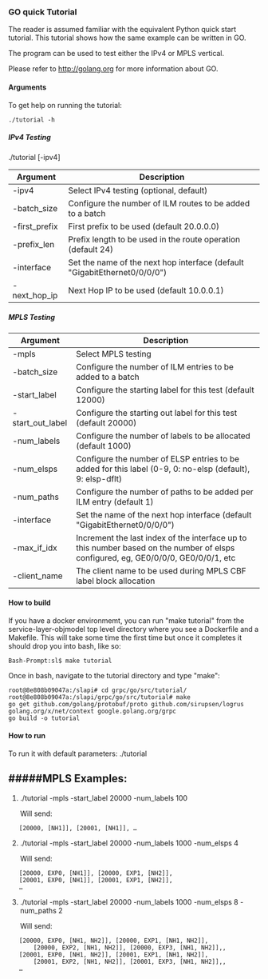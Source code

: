 ### GO quick Tutorial

The reader is assumed familiar with the equivalent Python quick start tutorial. This tutorial shows how the same example can be written in GO.

The program can be used to test either the IPv4 or MPLS vertical.

Please refer to <http://golang.org> for more information about GO.

#### Arguments
To get help on running the tutorial:

```
./tutorial -h
```

##### IPv4 Testing

./tutorial [-ipv4]

| Argument | Description |
| --- | --- |
| -ipv4         | Select IPv4 testing (optional, default) |
| -batch_size   | Configure the number of ILM routes to be added to a batch |
| -first_prefix | First prefix to be used (default 20.0.0.0) |
| -prefix_len   | Prefix length to be used in the route operation (default 24) |
| -interface    | Set the name of the next hop interface (default "GigabitEthernet0/0/0/0") |
| -next_hop_ip  | Next Hop IP to be used (default 10.0.0.1) |

##### MPLS Testing

| Argument | Description |
| --- | --- |
| -mpls        | Select MPLS testing |
| -batch_size   | Configure the number of ILM entries to be added to a batch |
| -start_label | Configure the starting label for this test (default 12000) |
| -start_out_label | Configure the starting out label for this test (default 20000) |
| -num_labels  | Configure the number of labels to be allocated (default 1000) |
| -num_elsps   | Configure the number of ELSP entries to be added for this label (0-9, 0: no-elsp (default), 9: elsp-dflt) |
| -num_paths   | Configure the number of paths to be added per ILM entry (default 1)|
| -interface    | Set the name of the next hop interface (default "GigabitEthernet0/0/0/0") |
| -max_if_idx  | Increment the last index of the interface up to this number based on the number of elsps configured, eg, GE0/0/0/0, GE0/0/0/1, etc |
| -client_name  | The client name to be used during MPLS CBF label block allocation |

#### How to build
If you have a docker environmemt, you can run "make tutorial" from the service-layer-objmodel
top level directory where you see a Dockerfile and a Makefile. This will take some time
the first time but once it completes it should drop you into bash, like so:

```
Bash-Prompt:sl$ make tutorial
```

Once in bash, navigate to the tutorial directory and type "make":
```
root@8e808b09047a:/slapi# cd grpc/go/src/tutorial/
root@8e808b09047a:/slapi/grpc/go/src/tutorial# make
go get github.com/golang/protobuf/proto github.com/sirupsen/logrus golang.org/x/net/context google.golang.org/grpc
go build -o tutorial
```

#### How to run

To run it with default parameters:
./tutorial

#####MPLS Examples:
------------

1) ./tutorial -mpls -start_label 20000 -num_labels 100

   Will send:
```
   [20000, [NH1]], [20001, [NH1]], …
```

2) ./tutorial -mpls -start_label 20000 -num_labels 1000 -num_elsps 4

   Will send:
```
   [20000, EXP0, [NH1]], [20000, EXP1, [NH2]],
   [20001, EXP0, [NH1]], [20001, EXP1, [NH2]],
   …
```
3) ./tutorial -mpls -start_label 20000 -num_labels 1000 -num_elsps 8 -num_paths 2

   Will send:
```
   [20000, EXP0, [NH1, NH2]], [20000, EXP1, [NH1, NH2]],
       [20000, EXP2, [NH1, NH2]], [20000, EXP3, [NH1, NH2]],,
   [20001, EXP0, [NH1, NH2]], [20001, EXP1, [NH1, NH2]],
       [20001, EXP2, [NH1, NH2]], [20001, EXP3, [NH1, NH2]],,
   …
```
